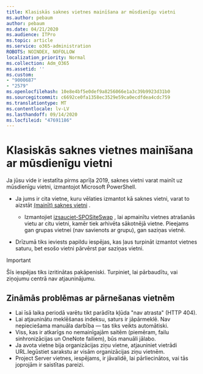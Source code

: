 ```yaml
---
title: Klasiskās saknes vietnes mainīšana ar mūsdienīgu vietni
ms.author: pebaum
author: pebaum
ms.date: 04/21/2020
ms.audience: ITPro
ms.topic: article
ms.service: o365-administration
ROBOTS: NOINDEX, NOFOLLOW
localization_priority: Normal
ms.collection: Adm_O365
ms.assetid: ''
ms.custom:
- "9000687"
- "2579"
ms.openlocfilehash: 10e8e4bf5e0def9a8256066e1a3c39b9923d31b0
ms.sourcegitcommit: c6692ce0fa1358ec3529e59ca0ecdfdea4cdc759
ms.translationtype: MT
ms.contentlocale: lv-LV
ms.lasthandoff: 09/14/2020
ms.locfileid: "47691186"
---
```

# <a name="swap-your-classic-root-site-with-a-modern-site"></a>Klasiskās saknes vietnes mainīšana ar mūsdienīgu vietni

Ja jūsu vide ir iestatīta pirms aprīļa 2019, saknes vietni varat mainīt uz mūsdienīgu vietni, izmantojot Microsoft PowerShell.

- Ja jums ir cita vietne, kuru vēlaties izmantot kā saknes vietni, varat to aizstāt [(mainīt) saknes vietni](https://docs.microsoft.com/sharepoint/modern-root-site) . 
    - Izmantojiet [izsauciet-SPOSiteSwap](https://docs.microsoft.com/powershell/module/sharepoint-online/invoke-spositeswap?view=sharepoint-ps) , lai apmainītu vietnes atrašanās vietu ar citu vietni, kamēr tiek arhivēta sākotnējā vietne. Pieejams gan grupas vietnei (nav savienots ar grupu), gan saziņas vietnē. 

- Drīzumā tiks ieviests papildu iespējas, kas ļaus turpināt izmantot vietnes saturu, bet esošo vietni pārvērst par saziņas vietni. 
>[!Important]
>Šīs iespējas tiks izritinātas pakāpeniski. Turpiniet, lai pārbaudītu, vai ziņojumu centrā nav atjauninājumu. 

## <a name="known-issues-with-swapping-sites"></a>Zināmās problēmas ar pārnešanas vietnēm

- Lai īsā laika periodā varētu tikt parādīta kļūda "nav atrasta" (HTTP 404).
- Lai atjauninātu meklēšanas indeksu, saturs ir jāpārmeklē. Nav nepieciešama manuāla darbība — tas tiks veikts automātiski.
- Viss, kas ir atkarīgs no nemainīgajām saitēm (piemēram, failu sinhronizācijas un OneNote failiem), būs manuāli jālabo.
- Ja avota vietne bija organizācijas ziņu vietne, atjauniniet vietrādi URL.Iegūstiet sarakstu ar visām organizācijas ziņu vietnēm.
- Project Server vietnes, iespējams, ir jāvalidē, lai pārliecinātos, vai tās joprojām ir saistītas pareizi.
